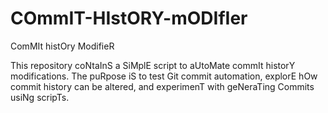 # COmmIT-HIstORY-mODIfIer
ComMIt histOry ModifieR

This repository coNtaInS a SiMplE script to aUtoMate commIt historY modifications. The puRpose iS to test Git commit automation, explorE hOw commit history can be altered, and experimenT with geNeraTing Commits usiNg scripTs.
